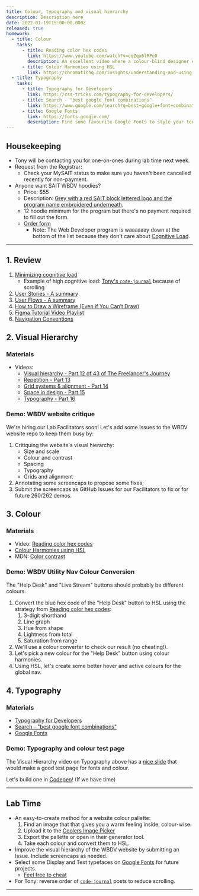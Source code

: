 ```yaml
---
title: Colour, typography and visual hierarchy
description: Description here
date: 2022-01-19T15:00:00.000Z
released: true
homework:
  - title: Colour
    tasks:
      - title: Reading color hex codes
        link: https://www.youtube.com/watch?v=eqZqx6lRPe0
        description: An excellent video where a colour-blind designer explains how digital colour modes work.
      - title: Colour Harmonies using HSL
        link: https://chromatichq.com/insights/understanding-and-using-hsl-your-css
  - title: Typography
    tasks: 
      - title: Typography for Developers
        link: https://css-tricks.com/typography-for-developers/
      - title: Search - "best google font combinations"
        link: https://www.google.com/search?q=best+google+font+combinations
      - title: Google Fonts
        link: https://fonts.google.com/
        description: Find some favourite Google Fonts to style your text for CPNT 260.
---
```


## Housekeeping
- Tony will be contacting you for one-on-ones during lab time next week.
- Request from the Registrar:
    - Check your MySAIT status to make sure you haven't been cancelled recently for non-payment.
- Anyone want SAIT WBDV hoodies?
    - Price: $55
    - Description: [Grey with a red SAIT block lettered logo and the program name embroidered underneath](https://lh5.googleusercontent.com/B9pzhnjJ6lsGIeE-cJAJSpFEfjFqXp1LskRpisuVTueMBEE4s0Wl-S1gDf2K7uFbAWkPsvytbot-3kIwfM6kr7d46RSK-WTVAFryaT4FhMsHnGH4t55Wnw4NUCGtOwNR2A=w1280).
    - 12 hoodie minimum for the program but there's no payment required to fill out the form.
    - [Order form](https://docs.google.com/forms/d/e/1FAIpQLSez_hRXUSxbbDgV3IMXCzhsLHig13KVhAwIg5zwkOOq4dTE5Q/viewform)
        - Note: The Web Developer program is waaaaaay down at the bottom of the list because they don't care about [Cognitive Load](https://www.nngroup.com/articles/scrolling-and-attention/).

---

## 1. Review
1. [Minimizing cognitive load](https://sait-wbdv.netlify.app/library/takeaways/design/minimizing-cognitive-load)
    - Example of high cognitive load: [Tony's `code-journal`](https://github.com/acidtone/code-journal) because of scrolling
2. [User Stories - A summary](https://gist.github.com/acidtone/6f8b416c4c409c60148581f7ec806c46)
3. [User Flows - A summary](https://gist.github.com/acidtone/aa85df7a330fd678d84167f0e59d889d)
4. [How to Draw a Wireframe (Even if You Can’t Draw)](https://www.nngroup.com/articles/draw-wireframe-even-if-you-cant-draw/)
5. [Figma Tutorial Video Playlist](https://www.youtube.com/playlist?list=PLXDU_eVOJTx7QHLShNqIXL1Cgbxj7HlN4)
6. [Navigation Conventions](/library/takeaways/design/navigation)

## 2. Visual Hierarchy
### Materials
- Videos:
    - [Visual hierarchy - Part 12 of 43 of The Freelancer's Journey](https://www.youtube.com/watch?v=qZWDJqY27bw)
    - [Repetition - Part 13](https://www.youtube.com/watch?v=8zhhc5pzE9Y)
    - [Grid systems & alignment - Part 14](https://www.youtube.com/watch?v=9QRIjnMEXw8)
    - [Space in design - Part 15](https://www.youtube.com/watch?v=3dESVj7-XzI)
    - [Typography - Part 16](https://www.youtube.com/watch?v=yom0nogFN3k)

### Demo: WBDV website critique
We're hiring our Lab Facilitators soon! Let's add some Issues to the WBDV website repo to keep them busy by:
1. Critiquing the website's visual hierarchy:
    - Size and scale
    - Colour and contrast
    - Spacing
    - Typography
    - Grids and alignment
2. Annotating some screencaps to propose some fixes;
3. Submit the screencaps as GitHub Issues for our Facilitators to fix or for future 260/262 demos.

## 3. Colour
### Materials 
- Video: [Reading color hex codes](https://www.youtube.com/watch?v=eqZqx6lRPe0)
- [Colour Harmonies using HSL](https://chromatichq.com/insights/understanding-and-using-hsl-your-css)
- MDN: [Color contrast](https://developer.mozilla.org/en-US/docs/Web/Accessibility/Understanding_WCAG/Perceivable/Color_contrast)

### Demo: WBDV Utility Nav Colour Conversion
The "Help Desk" and "Live Stream" buttons should probably be different colours. 
1. Convert the blue hex code of the "Help Desk" button to HSL using the strategy from [Reading color hex codes](https://www.youtube.com/watch?v=eqZqx6lRPe0):
    1. 3-digit shorthand
    2. Line graph
    3. Hue from shape
    4. Lightness from total
    5. Saturation from range
2. We'll use a colour converter to check our result (no cheating!).
3. Let's pick a new colour for the "Help Desk" button using colour harmonies.
4. Using HSL, let's create some better hover and active colours for the global nav.

## 4. Typography
### Materials
- [Typography for Developers](https://css-tricks.com/typography-for-developers/)
- [Search - "best google font combinations"](https://www.google.com/search?q=best+google+font+combinations)
- [Google Fonts](https://fonts.google.com/)

### Demo: Typography and colour test page
The Visual Hierarchy video on Typography above has a [nice slide](https://youtu.be/yom0nogFN3k?t=209) that would make a good test page for fonts and colour. 

Let's build one in [Codepen](https://codepen.io/)! (If we have time)

---

## Lab Time
- An easy-to-create method for a website colour pallette:
    1. Find an image that that gives you a warm feeling inside, colour-wise.
    2. Upload it to the [Coolers Image Picker](https://coolors.co/image-picker)
    3. Export the pallette or open in their generator tool.
    4. Take each colour and convert them to HSL.
- Improve the visual hierarchy of the WBDV website by submitting an Issue. Include screencaps as needed.
- Select some Display and Text typefaces on [Google Fonts](https://fonts.google.com/) for future projects.
    - [Feel free to cheat](https://www.google.com/search?q=best+google+font+combinations)
- For Tony: reverse order of [`code-journal`](https://github.com/acidtone/code-journal) posts to reduce scrolling.

---

<home-work :home-work="homework">
</home-work>
